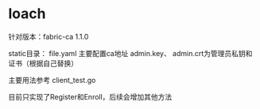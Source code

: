 # loach

针对版本：fabric-ca 1.1.0

static目录：
  file.yaml 主要配置ca地址
  admin.key、 admin.crt为管理员私钥和证书（根据自己替换）

主要用法参考 client_test.go

目前只实现了Register和Enroll，后续会增加其他方法

